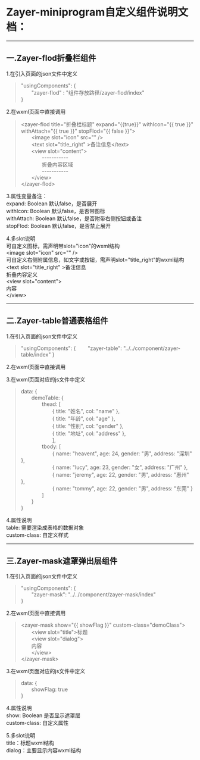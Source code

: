 # Zayer-miniprogram自定义组件说明文档：
***
## 一.Zayer-flod折叠栏组件

1.在引入页面的json文件中定义

> "usingComponents": {  
> &emsp;&emsp;"zayer-flod" : "组件存放路径/zayer-flod/index"  
> }

2.在wxml页面中直接调用

> &lt;zayer-flod title="折叠栏标题" expand="{{true}}" withIcon="{{ true }}" withAttach="{{ true }}" stopFlod="{{ false }}"&gt;  
>	&emsp;&emsp;&lt;image slot="icon" src="" /&gt;  
>	&emsp;&emsp;&lt;text slot="title_right" &gt;备注信息&lt;/text&gt;  
>	&emsp;&emsp;&lt;view slot="content"&gt;  
>	&emsp;&emsp;&emsp;&emsp;-----------  
>	&emsp;&emsp;&emsp;&emsp;折叠内容区域  
>	&emsp;&emsp;&emsp;&emsp;-----------  
>	&emsp;&emsp;&lt;/view&gt;  
> &lt;/zayer-flod&gt;  

3.属性变量备注：  
expand:	Boolean		默认false，是否展开  
withIcon: Boolean	默认false，是否带图标  
withAttach: Boolean	默认false，是否附带右侧按钮或备注  
stopFlod: Boolean	默认false，是否禁止展开  
  
4.多slot说明  
可自定义图标，需声明带slot="icon"的wxml结构  
&lt;image slot="icon" src="" />  
可自定义右侧附属信息，如文字或按钮，需声明slot="title_right"的wxml结构  
&lt;text slot="title_right" >备注信息</text>  
折叠内容定义  
&lt;view slot="content">  
	内容  
&lt;/view>  

***
## 二.Zayer-table普通表格组件
1.在引入页面的json文件中定义

> "usingComponents": {
> &emsp;&emsp;"zayer-table": "../../component/zayer-table/index"
> }

2.在wxml页面中直接调用

> <zayer-table table="{{ demoTable }}" custom-class="myClass"></zayer-table>

3.在wxml页面对应的js文件中定义

> data: {  
>	&emsp;&emsp;demoTable: {  
> &emsp;&emsp;&emsp;&emsp;thead: [  
> &emsp;&emsp;&emsp;&emsp;&emsp;&emsp;{ title: "姓名", col: "name" },  
> &emsp;&emsp;&emsp;&emsp;&emsp;&emsp;{ title: "年龄", col: "age" },  
> &emsp;&emsp;&emsp;&emsp;&emsp;&emsp;{ title: "性别", col: "gender" },  
> &emsp;&emsp;&emsp;&emsp;&emsp;&emsp;{ title: "地址", col: "address" },  
> &emsp;&emsp;&emsp;&emsp;&emsp;&emsp;],  
> &emsp;&emsp;&emsp;&emsp;tbody: [  
> &emsp;&emsp;&emsp;&emsp;&emsp;&emsp;{ name: "heavent", age: 24, gender: "男", address: "深圳" },  
> &emsp;&emsp;&emsp;&emsp;&emsp;&emsp;{ name: "lucy", age: 23, gender: "女", address: "广州"  },  
> &emsp;&emsp;&emsp;&emsp;&emsp;&emsp;{ name: "jeremy", age: 22, gender: "男", address: "惠州"  },  
> &emsp;&emsp;&emsp;&emsp;&emsp;&emsp;{ name: "tommy", age: 22, gender: "男", address: "东莞"  }  
> &emsp;&emsp;&emsp;&emsp;]  
> &emsp;&emsp;}  
> }  

4.属性说明  
table: 需要渲染成表格的数据对象  
custom-class: 自定义样式  


***
## 三.Zayer-mask遮罩弹出层组件

1.在引入页面的json文件中定义  

> "usingComponents": {  
> &emsp;&emsp;"zayer-mask": "../../component/zayer-mask/index"  
> }  

2.在wxml页面中直接调用  

> &lt;zayer-mask show="{{ showFlag }}" custom-class="demoClass">  
> &emsp;&emsp;&lt;view slot="title">标题</view>  
> &emsp;&emsp;&lt;view slot="dialog">  
>	&emsp;&emsp;内容  
> &emsp;&emsp;&lt;/view>  
> &lt;/zayer-mask>  

3.在wxml页面对应的js文件中定义    

> data: {  
>	&emsp;&emsp;showFlag: true  
> }  

4.属性说明  
show: Boolean 是否显示遮罩层  
custom-class: 自定义属性  

5.多slot说明  
title：标题wxml结构  
dialog：主要显示内容wxml结构  
